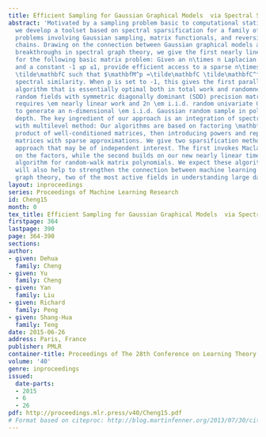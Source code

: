 ```yaml
---
title: Efficient Sampling for Gaussian Graphical Models  via Spectral Sparsification
abstract: 'Motivated by a sampling problem basic to computational statistical inference,
  we develop a toolset based on spectral sparsification for a family of fundamental
  problems involving Gaussian sampling, matrix functionals, and reversible Markov
  chains. Drawing on the connection between Gaussian graphical models and the recent
  breakthroughs in spectral graph theory, we give the first nearly linear time algorithm
  for the following basic matrix problem: Given an n\times n Laplacian matrix \mathbfM
  and a constant -1 ≤p ≤1, provide efficient access to a sparse n\times n linear operator
  \tilde\mathbfC such that $\mathbfM^p ≈\tilde\mathbfC \tilde\mathbfC^⊤, where ≈denotes
  spectral similarity. When p is set to -1, this gives the first parallel sampling
  algorithm that is essentially optimal both in total work and randomness for Gaussian
  random fields with symmetric diagonally dominant (SDD) precision matrices. It only
  requires \em nearly linear work and 2n \em i.i.d. random univariate Gaussian samples
  to generate an n-dimensional \em i.i.d. Gaussian random sample in polylogarithmic
  depth. The key ingredient of our approach is an integration of spectral sparsification
  with multilevel method: Our algorithms are based on factoring \mathbfM^p$ into a
  product of well-conditioned matrices, then introducing powers and replacing dense
  matrices with sparse approximations. We give two sparsification methods for this
  approach that may be of independent interest. The first invokes Maclaurin series
  on the factors, while the second builds on our new nearly linear time spectral sparsification
  algorithm for random-walk matrix polynomials. We expect these algorithmic advances
  will also help to strengthen the connection between machine learning and spectral
  graph theory, two of the most active fields in understanding large data and networks. '
layout: inproceedings
series: Proceedings of Machine Learning Research
id: Cheng15
month: 0
tex_title: Efficient Sampling for Gaussian Graphical Models  via Spectral Sparsification
firstpage: 364
lastpage: 390
page: 364-390
sections: 
author:
- given: Dehua
  family: Cheng
- given: Yu
  family: Cheng
- given: Yan
  family: Liu
- given: Richard
  family: Peng
- given: Shang-Hua
  family: Teng
date: 2015-06-26
address: Paris, France
publisher: PMLR
container-title: Proceedings of The 28th Conference on Learning Theory
volume: '40'
genre: inproceedings
issued:
  date-parts:
  - 2015
  - 6
  - 26
pdf: http://proceedings.mlr.press/v40/Cheng15.pdf
# Format based on citeproc: http://blog.martinfenner.org/2013/07/30/citeproc-yaml-for-bibliographies/
---
```

